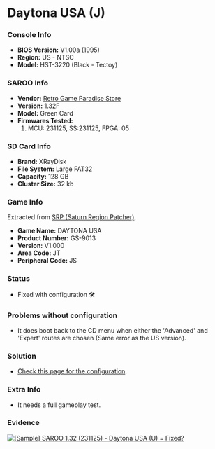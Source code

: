 # Daytona USA (J)

### Console Info

- <b>BIOS Version:</b> V1.00a (1995)
- <b>Region:</b> US - NTSC
- <b>Model:</b> HST-3220 (Black - Tectoy)

### SAROO Info

- <b>Vendor:</b> [Retro Game Paradise Store](https://s.click.aliexpress.com/e/_DlCqvfB)
- <b>Version:</b> 1.32F
- <b>Model:</b> Green Card
- <b>Firmwares Tested:</b>
  1. MCU: 231125, SS:231125, FPGA: 05

### SD Card Info

- <b>Brand:</b> XRayDisk
- <b>File System:</b> Large FAT32
- <b>Capacity:</b> 128 GB
- <b>Cluster Size:</b> 32 kb

### Game Info

Extracted from [SRP (Saturn Region Patcher)](https://segaxtreme.net/resources/saturn-region-patcher.81/download).

- <b>Game Name:</b> DAYTONA USA
- <b>Product Number:</b> GS-9013
- <b>Version:</b> V1.000
- <b>Area Code:</b> JT
- <b>Peripheral Code:</b> JS

### Status

- Fixed with configuration :hammer_and_wrench:

### Problems without configuration

- It does boot back to the CD menu when either the 'Advanced' and 'Expert' routes are chosen (Same error as the US version).

### Solution

- [Check this page for the configuration](https://github.com/williamdsw/saroo-configuration-list/blob/master/J/GS-9013/README.md).

### Extra Info

- It needs a full gameplay test.

### Evidence

[![[Sample] SAROO 1.32 (231125) - Daytona USA (U) = Fixed?](https://img.youtube.com/vi/YZOGw2jjz5k/0.jpg)](https://www.youtube.com/watch?v=YZOGw2jjz5k)

